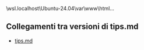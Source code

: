 
\\wsl.localhost\Ubuntu-24.04\var\www\html\...

## Collegamenti tra versioni di tips.md
* [tips.md](../../../laravel/Modules/Job/docs/tips.md)

